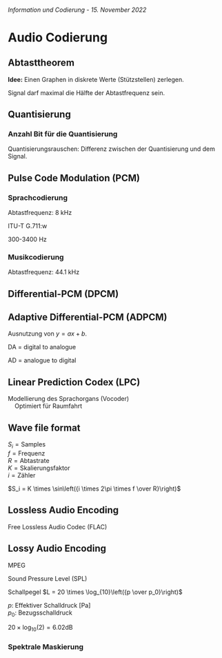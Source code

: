 ###### Information und Codierung - 15. November 2022

# Audio Codierung

## Abtasttheorem

**Idee:** Einen Graphen in diskrete Werte (Stützstellen) zerlegen.

Signal darf maximal die Hälfte der Abtastfrequenz sein.

## Quantisierung

### Anzahl Bit für die Quantisierung

Quantisierungsrauschen: Differenz zwischen der Quantisierung und dem Signal.

## Pulse Code Modulation (PCM)

### Sprachcodierung

Abtastfrequenz: 8 kHz

ITU-T G.711:w

300-3400 Hz

### Musikcodierung

Abtastfrequenz: 44.1 kHz

## Differential-PCM (DPCM)

## Adaptive Differential-PCM (ADPCM)

Ausnutzung von $y = ax + b$.

DA = digital to analogue

AD = analogue to digital

## Linear Prediction Codex (LPC)

Modellierung des Sprachorgans (Vocoder)\
&nbsp;&nbsp;&nbsp;&nbsp;Optimiert für Raumfahrt

## Wave file format

$S_i = \text{Samples}$\
$f = \text{Frequenz}$\
$R = \text{Abtastrate}$\
$K = \text{Skalierungsfaktor}$\
$i = \text{Zähler}$

$S_i = K \times \sin\left({i \times 2\pi \times f \over R}\right)$

## Lossless Audio Encoding

Free Lossless Audio Codec (FLAC)

## Lossy Audio Encoding

MPEG

Sound Pressure Level (SPL)

Schallpegel $L = 20 \times \log_{10}\left({p \over p_0}\right)$

$p:$ Effektiver Schalldruck [Pa]\
$p_0:$ Bezugsschalldruck

$20 \times \log_{10}(2) = 6.02\text{dB}$

### Spektrale Maskierung
